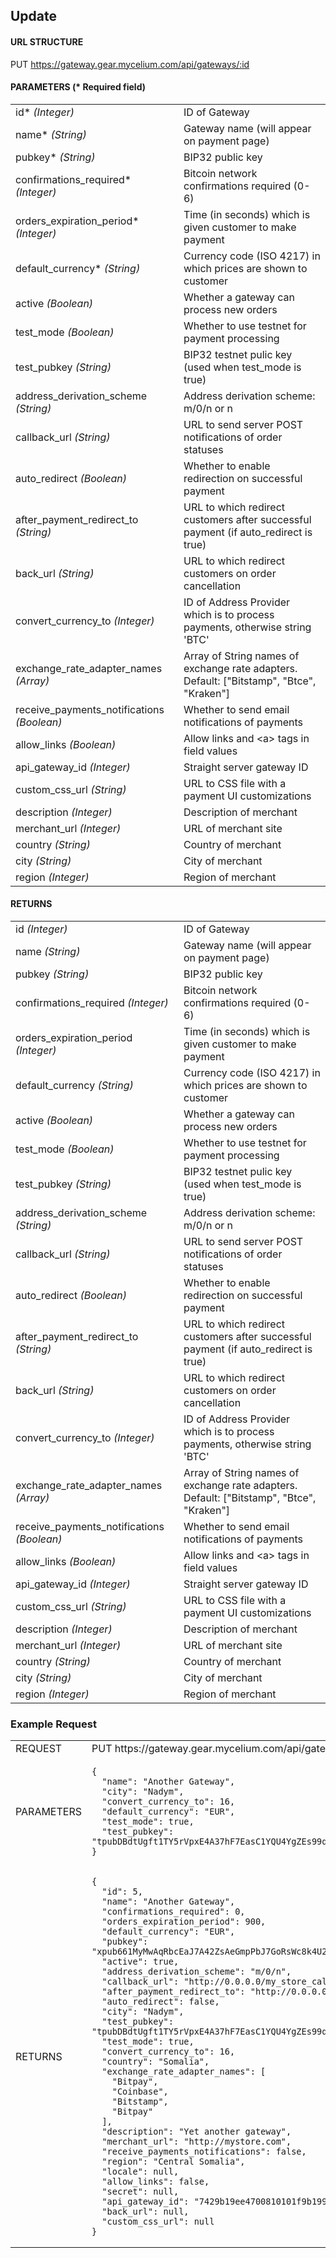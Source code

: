 ## Update

#### URL STRUCTURE

PUT https://gateway.gear.mycelium.com/api/gateways/:id

#### PARAMETERS (* Required field)

<table>
  <tr>
    <td>id* <i>(Integer)</i></td>
    <td>ID of Gateway</td>
  <tr>
    <td>name* <i>(String)</i></td>
    <td>Gateway name (will appear on payment page)</td>
  <tr>
    <td>pubkey* <i>(String)</i></td>
    <td>BIP32 public key</td>
  <tr>
    <td>confirmations_required* <i>(Integer)</i></td>
    <td>Bitcoin network confirmations required (0-6)</td>
  <tr>
    <td>orders_expiration_period* <i>(Integer)</i></td>
    <td>Time (in seconds) which is given customer to make payment</td>
  <tr>
    <td>default_currency* <i>(String)</i></td>
    <td>Currency code (ISO 4217) in which prices are shown to customer</td>
  <tr>
    <td>active <i>(Boolean)</i></td>
    <td>Whether a gateway can process new orders</td>
  <tr>
    <td>test_mode <i>(Boolean)</i></td>
    <td>Whether to use testnet for payment processing</td>
  <tr>
    <td>test_pubkey <i>(String)</i></td>
    <td>BIP32 testnet pulic key (used when test_mode is true)</td>
  <tr>
    <td>address_derivation_scheme <i>(String)</i></td>
    <td>Address derivation scheme: m/0/n or n</td>
  <tr>
    <td>callback_url <i>(String)</i></td>
    <td>URL to send server POST notifications of order statuses</td>
  <tr>
    <td>auto_redirect <i>(Boolean)</i></td>
    <td>Whether to enable redirection on successful payment</td>
  <tr>
    <td>after_payment_redirect_to <i>(String)</i></td>
    <td>URL to which redirect customers after successful payment (if auto_redirect is true)</td>
  <tr>
    <td>back_url <i>(String)</i></td>
    <td>URL to which redirect customers on order cancellation</td>
  <tr>
    <td>convert_currency_to <i>(Integer)</i></td>
    <td>ID of Address Provider which is to process payments, otherwise string &#39;BTC&#39;</td>
  <tr>
    <td>exchange_rate_adapter_names <i>(Array)</i></td>
    <td>Array of String names of exchange rate adapters. Default: [&quot;Bitstamp&quot;, &quot;Btce&quot;, &quot;Kraken&quot;]</td>
  <tr>
    <td>receive_payments_notifications <i>(Boolean)</i></td>
    <td>Whether to send email notifications of payments</td>
  <tr>
    <td>allow_links <i>(Boolean)</i></td>
    <td>Allow links and &lt;a&gt; tags in field values</td>
  <tr>
    <td>api_gateway_id <i>(Integer)</i></td>
    <td>Straight server gateway ID</td>
  <tr>
    <td>custom_css_url <i>(String)</i></td>
    <td>URL to CSS file with a payment UI customizations</td>
  <tr>
    <td>description <i>(Integer)</i></td>
    <td>Description of merchant</td>
  <tr>
    <td>merchant_url <i>(Integer)</i></td>
    <td>URL of merchant site</td>
  <tr>
    <td>country <i>(String)</i></td>
    <td>Country of merchant</td>
  <tr>
    <td>city <i>(String)</i></td>
    <td>City of merchant</td>
  <tr>
    <td>region <i>(Integer)</i></td>
    <td>Region of merchant</td>
</table>

#### RETURNS

<table>
  <tr>
    <td>id <i>(Integer)</i></td>
    <td>ID of Gateway</td>
  <tr>
    <td>name <i>(String)</i></td>
    <td>Gateway name (will appear on payment page)</td>
  <tr>
    <td>pubkey <i>(String)</i></td>
    <td>BIP32 public key</td>
  <tr>
    <td>confirmations_required <i>(Integer)</i></td>
    <td>Bitcoin network confirmations required (0-6)</td>
  <tr>
    <td>orders_expiration_period <i>(Integer)</i></td>
    <td>Time (in seconds) which is given customer to make payment</td>
  <tr>
    <td>default_currency <i>(String)</i></td>
    <td>Currency code (ISO 4217) in which prices are shown to customer</td>
  <tr>
    <td>active <i>(Boolean)</i></td>
    <td>Whether a gateway can process new orders</td>
  <tr>
    <td>test_mode <i>(Boolean)</i></td>
    <td>Whether to use testnet for payment processing</td>
  <tr>
    <td>test_pubkey <i>(String)</i></td>
    <td>BIP32 testnet pulic key (used when test_mode is true)</td>
  <tr>
    <td>address_derivation_scheme <i>(String)</i></td>
    <td>Address derivation scheme: m/0/n or n</td>
  <tr>
    <td>callback_url <i>(String)</i></td>
    <td>URL to send server POST notifications of order statuses</td>
  <tr>
    <td>auto_redirect <i>(Boolean)</i></td>
    <td>Whether to enable redirection on successful payment</td>
  <tr>
    <td>after_payment_redirect_to <i>(String)</i></td>
    <td>URL to which redirect customers after successful payment (if auto_redirect is true)</td>
  <tr>
    <td>back_url <i>(String)</i></td>
    <td>URL to which redirect customers on order cancellation</td>
  <tr>
    <td>convert_currency_to <i>(Integer)</i></td>
    <td>ID of Address Provider which is to process payments, otherwise string &#39;BTC&#39;</td>
  <tr>
    <td>exchange_rate_adapter_names <i>(Array)</i></td>
    <td>Array of String names of exchange rate adapters. Default: [&quot;Bitstamp&quot;, &quot;Btce&quot;, &quot;Kraken&quot;]</td>
  <tr>
    <td>receive_payments_notifications <i>(Boolean)</i></td>
    <td>Whether to send email notifications of payments</td>
  <tr>
    <td>allow_links <i>(Boolean)</i></td>
    <td>Allow links and &lt;a&gt; tags in field values</td>
  <tr>
    <td>api_gateway_id <i>(Integer)</i></td>
    <td>Straight server gateway ID</td>
  <tr>
    <td>custom_css_url <i>(String)</i></td>
    <td>URL to CSS file with a payment UI customizations</td>
  <tr>
    <td>description <i>(Integer)</i></td>
    <td>Description of merchant</td>
  <tr>
    <td>merchant_url <i>(Integer)</i></td>
    <td>URL of merchant site</td>
  <tr>
    <td>country <i>(String)</i></td>
    <td>Country of merchant</td>
  <tr>
    <td>city <i>(String)</i></td>
    <td>City of merchant</td>
  <tr>
    <td>region <i>(Integer)</i></td>
    <td>Region of merchant</td>
</table>

### Example Request

<table>
  <tr>
    <td>REQUEST</td>
    <td>PUT https://gateway.gear.mycelium.com/api/gateways/5</td>
  <tr>
    <td>PARAMETERS</td>
    <td><pre><code>{
  &quot;name&quot;: &quot;Another Gateway&quot;,
  &quot;city&quot;: &quot;Nadym&quot;,
  &quot;convert_currency_to&quot;: 16,
  &quot;default_currency&quot;: &quot;EUR&quot;,
  &quot;test_mode&quot;: true,
  &quot;test_pubkey&quot;: &quot;tpubDBdtUgft1TY5rVpxE4A37hF7EasC1YQU4YgZEs99q5ckSjh6DUeeZWCWcbLe1GaVjJhDtcLavnrVX5vRQsEtF3ZFxGgs6i8t8pQbCqzC821&quot;
}</code></pre></td>
  <tr>
    <td>RETURNS</td>
    <td><pre><code>{
  "id": 5,
  "name": "Another Gateway",
  "confirmations_required": 0,
  "orders_expiration_period": 900,
  "default_currency": "EUR",
  "pubkey": "xpub661MyMwAqRbcEaJ7A42ZsAeGmpPbJ7GoRsWc8k4U27ywFtyzNWrG9J93K1CH9N6GkF2PkuTwg3XZvb4T5nBDSvwGRrbarhX7sjiNdLPsec3",
  "active": true,
  "address_derivation_scheme": "m/0/n",
  "callback_url": "http://0.0.0.0/my_store_callback",
  "after_payment_redirect_to": "http://0.0.0.0/after_payment",
  "auto_redirect": false,
  "city": "Nadym",
  "test_pubkey": "tpubDBdtUgft1TY5rVpxE4A37hF7EasC1YQU4YgZEs99q5ckSjh6DUeeZWCWcbLe1GaVjJhDtcLavnrVX5vRQsEtF3ZFxGgs6i8t8pQbCqzC821",
  "test_mode": true,
  "convert_currency_to": 16,
  "country": "Somalia",
  "exchange_rate_adapter_names": [
    "Bitpay",
    "Coinbase",
    "Bitstamp",
    "Bitpay"
  ],
  "description": "Yet another gateway",
  "merchant_url": "http://mystore.com",
  "receive_payments_notifications": false,
  "region": "Central Somalia",
  "locale": null,
  "allow_links": false,
  "secret": null,
  "api_gateway_id": "7429b19ee4700810101f9b199fe7511f68a4f1ef1a7cd43fe66ed8ea8d91d453",
  "back_url": null,
  "custom_css_url": null
}</code></pre></td>
</table>

